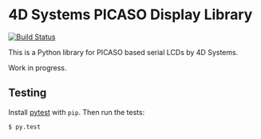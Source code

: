 4D Systems PICASO Display Library
=================================

[![Build Status](https://travis-ci.org/cfaessler/4D_Display.png)](https://travis-ci.org/cfaessler/4D_Display)

This is a Python library for PICASO based serial LCDs by 4D Systems.

Work in progress.

Testing
-------

Install [pytest](http://pytest.org/) with `pip`. Then run the tests:

    $ py.test

